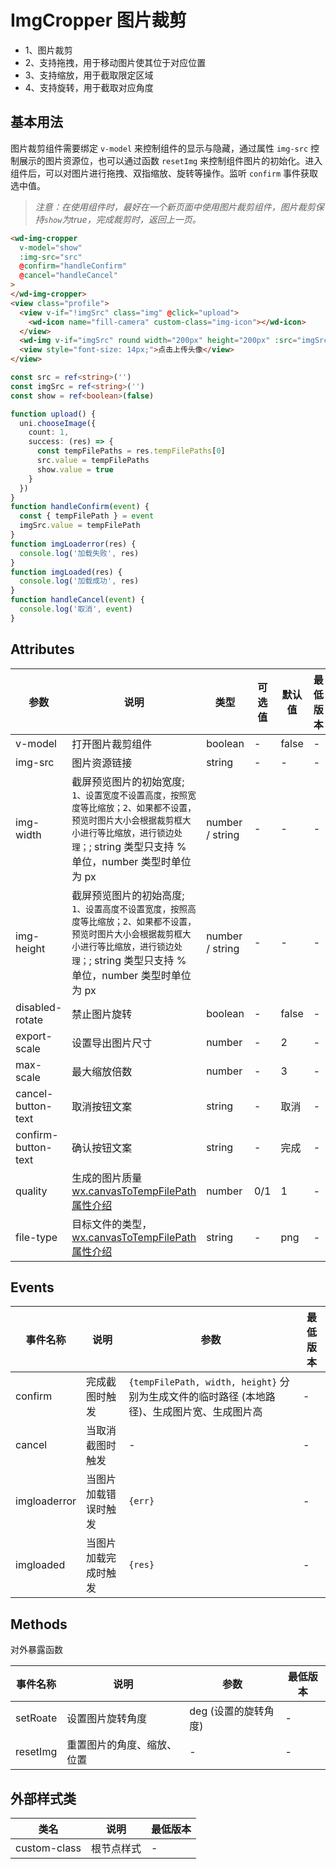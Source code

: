 #  ImgCropper 图片裁剪


- 1、图片裁剪
- 2、支持拖拽，用于移动图片使其位于对应位置
- 3、支持缩放，用于截取限定区域
- 4、支持旋转，用于截取对应角度


## 基本用法

图片裁剪组件需要绑定 `v-model` 来控制组件的显示与隐藏，通过属性 `img-src` 控制展示的图片资源位，也可以通过函数 `resetImg` 来控制组件图片的初始化。进入组件后，可以对图片进行拖拽、双指缩放、旋转等操作。监听 `confirm` 事件获取选中值。

> *注意：在使用组件时，最好在一个新页面中使用图片裁剪组件，图片裁剪保持`show`为true，完成裁剪时，返回上一页。*

```html
<wd-img-cropper
  v-model="show"
  :img-src="src"
  @confirm="handleConfirm"
  @cancel="handleCancel"
>
</wd-img-cropper>
<view class="profile">
  <view v-if="!imgSrc" class="img" @click="upload">
    <wd-icon name="fill-camera" custom-class="img-icon"></wd-icon>
  </view>
  <wd-img v-if="imgSrc" round width="200px" height="200px" :src="imgSrc" mode="aspectFit" custom-class="profile-img" @click="upload" />
  <view style="font-size: 14px;">点击上传头像</view>
</view>
```

```typescript
const src = ref<string>('')
const imgSrc = ref<string>('')
const show = ref<boolean>(false)

function upload() {
  uni.chooseImage({
    count: 1,
    success: (res) => {
      const tempFilePaths = res.tempFilePaths[0]
      src.value = tempFilePaths
      show.value = true
    }
  })
}
function handleConfirm(event) {
  const { tempFilePath } = event
  imgSrc.value = tempFilePath
}
function imgLoaderror(res) {
  console.log('加载失败', res)
}
function imgLoaded(res) {
  console.log('加载成功', res)
}
function handleCancel(event) {
  console.log('取消', event)
}
```

## Attributes

| 参数 | 说明 | 类型 | 可选值 | 默认值| 最低版本 |
|-----|------|-----|-------|-------|--------|
| v-model | 打开图片裁剪组件 | boolean | - | false | - |
| img-src | 图片资源链接 | string | - | - | - |
| img-width | 截屏预览图片的初始宽度; `1、设置宽度不设置高度，按照宽度等比缩放；2、如果都不设置，预览时图片大小会根据裁剪框大小进行等比缩放，进行锁边处理；`; string 类型只支持 % 单位，number 类型时单位为 px | number / string | - | - | - |
| img-height | 截屏预览图片的初始高度; `1、设置高度不设置宽度，按照高度等比缩放；2、如果都不设置，预览时图片大小会根据裁剪框大小进行等比缩放，进行锁边处理；`; string 类型只支持 % 单位，number 类型时单位为 px | number / string | - | - | - |
| disabled-rotate | 禁止图片旋转 | boolean | - | false | - |
| export-scale | 设置导出图片尺寸 | number | - | 2 | - |
| max-scale | 最大缩放倍数 | number | - | 3 | - |
| cancel-button-text | 取消按钮文案 | string | - | 取消 | - |
| confirm-button-text | 确认按钮文案 | string | - | 完成 | - |
| quality | 生成的图片质量 [wx.canvasToTempFilePath属性介绍](https://developers.weixin.qq.com/miniprogram/dev/api/canvas/wx.canvasToTempFilePath.html#%E5%8F%82%E6%95%B0) | number | 0/1 | 1 | - |
| file-type | 目标文件的类型，[wx.canvasToTempFilePath属性介绍](https://developers.weixin.qq.com/miniprogram/dev/api/canvas/wx.canvasToTempFilePath.html#%E5%8F%82%E6%95%B0) | string | - | png | - |

## Events

| 事件名称 | 说明 | 参数 | 最低版本 |
|---------|-----|-----|---------|
| confirm | 完成截图时触发 |  `{tempFilePath, width, height}` 分别为生成文件的临时路径 (本地路径)、生成图片宽、生成图片高| - |
| cancel | 当取消截图时触发 | - | - |
| imgloaderror | 当图片加载错误时触发 |  `{err} `| - |
| imgloaded | 当图片加载完成时触发 |  `{res}` | - |

## Methods

对外暴露函数

| 事件名称 | 说明 | 参数 | 最低版本 |
|--------|------|-----|---------|
| setRoate | 设置图片旋转角度 | deg (设置的旋转角度)| - |
| resetImg | 重置图片的角度、缩放、位置 | - | - |

## 外部样式类

| 类名 | 说明 | 最低版本 |
|-----|------|--------|
| custom-class | 根节点样式 | - |
